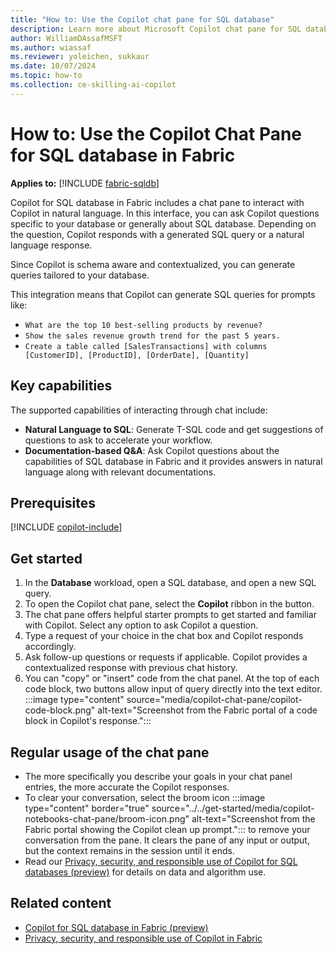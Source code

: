 ```yaml
---
title: "How to: Use the Copilot chat pane for SQL database"
description: Learn more about Microsoft Copilot chat pane for SQL database in Microsoft Fabric, to ask questions specific about your database.
author: WilliamDAssafMSFT
ms.author: wiassaf
ms.reviewer: yoleichen, sukkaur
ms.date: 10/07/2024
ms.topic: how-to
ms.collection: ce-skilling-ai-copilot
---
```

# How to: Use the Copilot Chat Pane for SQL database in Fabric

**Applies to:** [!INCLUDE [fabric-sqldb](../includes/applies-to-version/fabric-sqldb.md)]

Copilot for SQL database in Fabric includes a chat pane to interact with Copilot in natural language. In this interface, you can ask Copilot questions specific to your database or generally about SQL database. Depending on the question, Copilot responds with a generated SQL query or a natural language response.

Since Copilot is schema aware and contextualized, you can generate queries tailored to your database.

This integration means that Copilot can generate SQL queries for prompts like:

- `What are the top 10 best-selling products by revenue?`
- `Show the sales revenue growth trend for the past 5 years.`
- `Create a table called [SalesTransactions] with columns [CustomerID], [ProductID], [OrderDate], [Quantity]`

## Key capabilities

The supported capabilities of interacting through chat include:

- **Natural Language to SQL**: Generate T-SQL code and get suggestions of questions to ask to accelerate your workflow.
- **Documentation-based Q&A**: Ask Copilot questions about the capabilities of SQL database in Fabric and it provides answers in natural language along with relevant documentations.

## Prerequisites

[!INCLUDE [copilot-include](../../includes/copilot-include.md)]

## Get started

1. In the **Database** workload, open a SQL database, and open a new SQL query.
1. To open the Copilot chat pane, select the **Copilot** ribbon in the button.
1. The chat pane offers helpful starter prompts to get started and familiar with Copilot. Select any option to ask Copilot a question.
1. Type a request of your choice in the chat box and Copilot responds accordingly.
1. Ask follow-up questions or requests if applicable. Copilot provides a contextualized response with previous chat history.
1. You can "copy" or "insert" code from the chat panel. At the top of each code block, two buttons allow input of query directly into the text editor.
   :::image type="content" source="media/copilot-chat-pane/copilot-code-block.png" alt-text="Screenshot from the Fabric portal of a code block in Copilot's response.":::

## Regular usage of the chat pane

- The more specifically you describe your goals in your chat panel entries, the more accurate the Copilot responses.
- To clear your conversation, select the broom icon :::image type="content" border="true" source="../../get-started/media/copilot-notebooks-chat-pane/broom-icon.png" alt-text="Screenshot from the Fabric portal showing the Copilot clean up prompt."::: to remove your conversation from the pane. It clears the pane of any input or output, but the context remains in the session until it ends.
- Read our [Privacy, security, and responsible use of Copilot for SQL databases (preview)](../../get-started/copilot-database-privacy-security.md) for details on data and algorithm use.

## Related content

- [Copilot for SQL database in Fabric (preview)](copilot.md)
- [Privacy, security, and responsible use of Copilot in Fabric](../../get-started/copilot-privacy-security.md)
